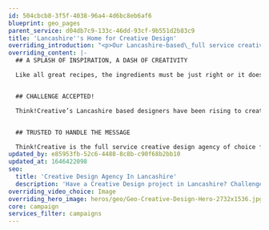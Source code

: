 ```yaml
---
id: 504cbcb8-3f5f-4038-96a4-4d6bc8eb6af6
blueprint: geo_pages
parent_service: d04db7c9-133c-46dd-93cf-9b551d2b83c9
title: 'Lancashire''s Home for Creative Design'
overriding_introduction: "<p>Our Lancashire-based\_full service creative design studio has been producing design work of the highest quality for over a decade. Working with companies large and small has given our designers the know-how required to make your creative design project stand out and still be true to the brand.</p>"
overriding_content: |-
  ## A SPLASH OF INSPIRATION, A DASH OF CREATIVITY

  Like all great recipes, the ingredients must be just right or it doesn’t work. The same can be said about your creative design project. With the right mix of your brand guidelines, messaging, tone of voice, and our Lancashire based designers’ creativity, your message can really stand out in any situation.


  ## CHALLENGE ACCEPTED!

  Think!Creative’s Lancashire based designers have been rising to creative design challenges for over a decade. We love taking a brief and showing what’s possible. And we love exceeding expectations, whether on deadlines, budget or creatively. It’s the reason why companies like Utiligroup, BP and BAE Systems come back time and again. [See why here.](/work)


  ## TRUSTED TO HANDLE THE MESSAGE

  Think!Creative is the full service creative design agency of choice for companies like BP, BAE Systems and Utiligroup. Why? Because we give every brief the same dose of passion, invention and creative power, to create results that are engagingly different every time. [Talk to us now about your Lancashire Design project.](/contact)
updated_by: e85953fb-52c6-4488-8c8b-c90f68b2bb10
updated_at: 1646422098
seo:
  title: 'Creative Design Agency In Lancashire'
  description: 'Have a Creative Design project in Lancashire? Challenge Think!Creative’s creative design experts. Call us on 01253 297900.'
overriding_video_choice: Image
overriding_hero_image: heros/geo/Geo-Creative-Design-Hero-2732x1536.jpg
core: campaign
services_filter: campaigns
---
```

